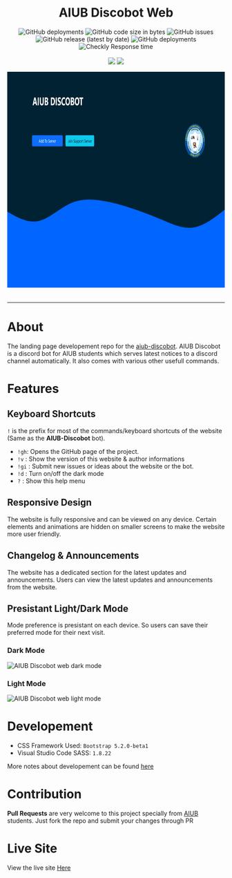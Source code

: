 <h1 align="center">AIUB Discobot Web</h1>

<p align="center">
<img alt="GitHub deployments" src="https://img.shields.io/github/deployments/abir-tx/aiub-discobot.web/github-pages?label=GitHub%20Pages&logo=github&style=for-the-badge">
<img alt="GitHub code size in bytes" src="https://img.shields.io/github/languages/code-size/abir-tx/aiub-discobot.web?style=for-the-badge">
<img alt="GitHub issues" src="https://img.shields.io/github/issues/abir-tx/aiub-discobot.web?logo=github&style=for-the-badge">
<img alt="GitHub release (latest by date)" src="https://img.shields.io/github/v/release/abir-tx/aiub-discobot.web?style=for-the-badge">
<img alt="GitHub deployments" src="https://img.shields.io/github/deployments/abir-tx/aiub-discobot.web/preview?label=Developement&logo=git&style=for-the-badge">
<img alt="Checkly Response time" src="https://api.checklyhq.com/v1/badges/checks/14868ceb-cff7-4e8f-8750-8062b4890198?style=for-the-badge&theme=dark&responseTime=true">
<br>
<br>
<img src="https://github.com/Abir-Tx/aiub-discobot.web/actions/workflows/codeql-analysis.yml/badge.svg">
<img src="https://github.com/Abir-Tx/aiub-discobot.web/actions/workflows/release-drafter.yml/badge.svg">
</p>
<img src="../res/images/aiub-discobot-website-by-Mushfiqur-Rahman-Abir.jpeg" height="500vh" width="1000vw" alt="AIUB Discobot Official Website Screenshot Built By Mushfiqur Rahman Abir">

<br>
<br>
<hr>

# About

The landing page developement repo for the [aiub-discobot](https://www.google.com/search?q=aiub+discobot&sxsrf=ALiCzsbDLWoh_WP0U2oXEVqTsHqpRSBv8g%3A1654705282035&source=hp&ei=gcygYsnCPKeeseMPsfmgiA0&iflsig=AJiK0e8AAAAAYqDakhLoCJPKt40hzGeApvnHlFFX9Gk9&oq=aiub+di&gs_lcp=Cgdnd3Mtd2l6EAMYADIECCMQJzIECCMQJzIECCMQJzIFCAAQgAQyBQgAEIAEMgUIABCABDIFCAAQgAQyBQgAEIAEMgYIABAeEBYyBggAEB4QFjoLCC4QgAQQsQMQgwE6CwgAEIAEELEDEIMBOgUILhCABDoLCC4QgAQQxwEQrwFQAFi9CGD_D2gAcAB4AIABngKIAZwHkgEFMC4xLjOYAQCgAQE&sclient=gws-wiz). AIUB Discobot is a discord bot for AIUB students which serves latest notices to a discord channel automatically. It also comes with various other usefull commands.

# Features

## Keyboard Shortcuts

`!` is the prefix for most of the commands/keyboard shortcuts of the website (Same as the **AIUB-Discobot** bot).

- `!gh`: Opens the GitHub page of the project.
- `!v` : Show the version of this website & author informations
- `!gi` : Submit new issues or ideas about the website or the bot.
- `!d` : Turn on/off the dark mode
- `?` : Show this help menu

## Responsive Design

The website is fully responsive and can be viewed on any device. Certain elements and animations are hidden on smaller screens to make the website more user friendly.

## Changelog & Announcements

The website has a dedicated section for the latest updates and announcements. Users can view the latest updates and announcements from the website.

## Presistant Light/Dark Mode

Mode preference is presistant on each device. So users can save their preferred mode for their next visit.

### Dark Mode

![AIUB Discobot web dark mode](https://user-images.githubusercontent.com/28858998/179418950-7fe0d0f9-c535-4c54-996e-fca730814542.jpeg)

### Light Mode

![AIUB Discobot web light mode](https://user-images.githubusercontent.com/28858998/179418953-bf8b58c3-4d87-4cba-9d76-89fbe3cefd9e.jpeg)

# Developement

- CSS Framework Used: `Bootstrap 5.2.0-beta1`
- Visual Studio Code SASS: `1.8.22`

More notes about developement can be found [here](./Developement.md)

# Contribution

**Pull Requests** are very welcome to this project specially from [AIUB](https://aiub.edu) students. Just fork the repo and submit your changes through PR

# Live Site

View the live site [Here](https://aiub-discobot.vercel.app)
